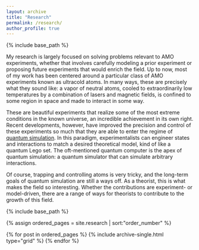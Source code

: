 ```yaml
---
layout: archive
title: "Research"
permalink: /research/
author_profile: true
---
```


{% include base_path %}

My research is largely focused on solving problems relevant to AMO experiments, whether that involves carefully modeling a prior experiment or proposing future experiments that would enrich the field. Up to now, most of my work has been centered around a particular class of AMO experiments known as ultracold atoms. In many ways, these are precisely what they sound like: a vapor of neutral atoms, cooled to extraordinarily low temperatures by a combination of lasers and magnetic fields, is confined to some region in space and made to interact in some way.

These are beautiful experiments that realize some of the most extreme conditions in the known universe, an incredible achievement in its own right. Recent developments, however, have improved the precision and control of these experiments so much that they are able to enter the regime of [quantum simulation](https://arxiv.org/abs/1308.6253). In this paradigm, experimentalists can engineer states and interactions to match a desired theoretical model, kind of like a quantum Lego set. The oft-mentioned quantum computer is the apex of quantum simulation: a quantum simulator that can simulate arbitrary interactions.

Of course, trapping and controlling atoms is very tricky, and the long-term goals of quantum simulation are still a ways off. As a theorist, this is what makes the field so interesting. Whether the contributions are experiment- or model-driven, there are a range of ways for theorists to contribute to the growth of this field.

<!-- The links below will take you to descriptions of a few of the projects I've worked on over the course of my graduate and undergraduate education. While most projects are centered around these AMO-type applications, I've also had the opportunity to work on some more conventional condensed matter problems.  -->

<nbsp>

{% include base_path %}

{% assign ordered_pages = site.research | sort:"order_number" %}

{% for post in ordered_pages %} 
  {% include archive-single.html type="grid" %} 
{% endfor %}

<!-- {% for post in ordered_pages %} 
  {% include archive-single.html %} 
{% endfor %} -->
